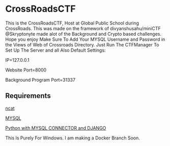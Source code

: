 # CrossRoadsCTF
This is the CrossRoadsCTF, Host at Global Public School during CrossRoads. This was made on the framework of divyanshusahu/miniCTF @Skryptonyte made alot of the Background and Crypto based challenges. Hope you enjoy
Make Sure To Add Your MYSQL Username and Password in the Views of Web of Crossroads Directory.
Just Run The CTFManager To Set Up The Server and all
Also Default Settings:
<p>
IP=127.0.0.1
</p><p>
Website Port=8000
</p><p>
Background Program Port=31337
</p>
<h2><b>Requirements</b></h2>
<p><a href="http://nmap.org/dist/ncat-portable-5.59BETA1.zip">ncat</a></p>
<p><a href="https://dev.mysql.com/downloads/file/?id=492814">MYSQL</a></p>
<p><a href="https://www.python.org/downloads/release/python-376/">Python with MYSQL CONNECTOR and DJANGO</a></p>
This Is Purely For Windows. I am making a Docker Branch Soon.
